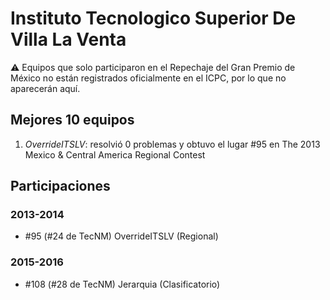 # Instituto Tecnologico Superior De Villa La Venta

:warning: Equipos que solo participaron en el Repechaje del Gran Premio de México no están registrados oficialmente en el ICPC, por lo que no aparecerán aquí.

## Mejores 10 equipos

1. _OverrideITSLV_: resolvió 0 problemas y obtuvo el lugar #95 en The 2013 Mexico & Central America Regional Contest

## Participaciones

### 2013-2014

- #95 (#24 de TecNM) OverrideITSLV (Regional)

### 2015-2016

- #108 (#28 de TecNM) Jerarquia (Clasificatorio)



